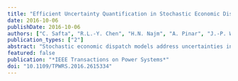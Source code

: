 ```yaml
---
title: "Efficient Uncertainty Quantification in Stochastic Economic Dispatch"
date: 2016-10-06
publishDate: 2016-10-06
authors: ["C. Safta", "R.L.-Y. Chen", "H.N. Najm", "A. Pinar", "J.-P. Watson"]
publication_types: ["2"]
abstract: "Stochastic economic dispatch models address uncertainties in forecasts of renewable generation output by considering a finite number of realizations drawn from a stochastic process model, typically via Monte Carlo sampling. Accurate evaluations of expectations or higher order moments for quantities of interest, e.g., generating cost, can require a prohibitively large number of samples. We propose an alternative to Monte Carlo sampling based on polynomial chaos expansions. These representations enable efficient and accurate propagation of uncertainties in model parameters, using sparse quadrature methods. We also use Karhunen-Loève expansions for efficient representation of uncertain renewable energy generation that follows geographical and temporal correlations derived from historical data at each wind farm. Considering expected production cost, we demonstrate that the proposed approach can yield several orders of magnitude reduction in computational cost for solving stochastic economic dispatch relative to Monte Carlo sampling, for a given target error threshold."
featured: false
publication: "*IEEE Transactions on Power Systems*"
doi: "10.1109/TPWRS.2016.2615334"
---
```



